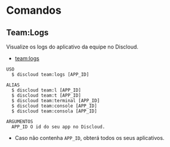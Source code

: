# Comandos

## Team:Logs

Visualize os logs do aplicativo da equipe no Discloud.

- [team:logs](#teamlogs)

```sh-session
USO
  $ discloud team:logs [APP_ID]

ALIAS
  $ discloud team:l [APP_ID]
  $ discloud team:t [APP_ID]
  $ discloud team:terminal [APP_ID]
  $ discloud team:console [APP_ID]
  $ discloud team:consola [APP_ID]

ARGUMENTOS
  APP_ID O id do seu app no ​​Discloud.
```

- Caso não contenha `APP_ID`, obterá todos os seus aplicativos.
